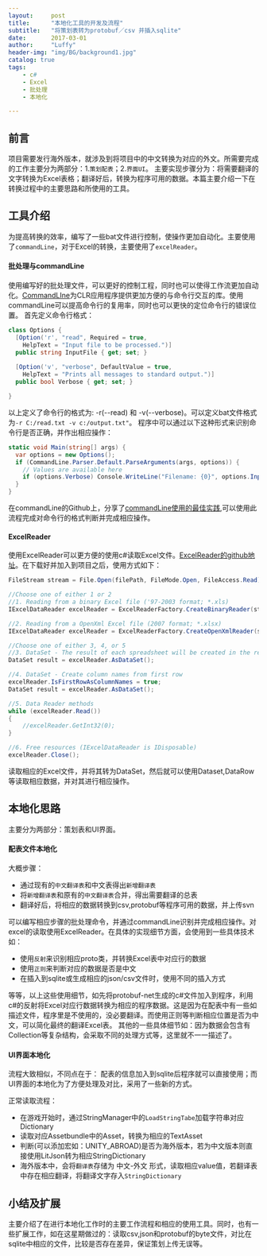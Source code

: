 ```yaml
---
layout:     post
title:      "本地化工具的开发及流程"
subtitle:   "将策划表转为protobuf／csv 并插入sqlite"
date:       2017-03-01
author:     "Luffy"
header-img: "img/BG/background1.jpg"
catalog: true
tags:
    - c#
    - Excel
    - 批处理
    - 本地化

---
```



## 前言
项目需要发行海外版本，就涉及到将项目中的中文转换为对应的外文。所需要完成的工作主要分为两部分：1.`策划配表`；2.`界面UI`。 主要实现步骤分为：将需要翻译的文字转换为Excel表格；翻译好后，转换为程序可用的数据。本篇主要介绍一下在转换过程中的主要思路和所使用的工具。

## 工具介绍
为提高转换的效率，编写了一些bat文件进行控制，使操作更加自动化。主要使用了`commandLine`，对于Excel的转换，主要使用了`excelReader`。
#### 批处理与commandLine
使用编写好的批处理文件，可以更好的控制工程，同时也可以使得工作流更加自动化。[CommandLIne](http://commandline.codeplex.com)为CLR应用程序提供更加方便的与命令行交互的库。使用commandLine可以提高命令行的复用率，同时也可以更快的定位命令行的错误位置。
首先定义命令行格式：

```cs
class Options {
  [Option('r', "read", Required = true,
    HelpText = "Input file to be processed.")]
  public string InputFile { get; set; }
    
  [Option('v', "verbose", DefaultValue = true,
    HelpText = "Prints all messages to standard output.")]
  public bool Verbose { get; set; }

}

```

以上定义了命令行的格式为: -r(--read) 和 -v(--verbose)。可以定义bat文件格式为`-r C:/read.txt -v c:/output.txt"`。 程序中可以通过以下这种形式来识别命令行是否正确，并作出相应操作：

```cs
static void Main(string[] args) {
  var options = new Options();
  if (CommandLine.Parser.Default.ParseArguments(args, options)) {
    // Values are available here
    if (options.Verbose) Console.WriteLine("Filename: {0}", options.InputFile);
  }
}
```

在commandLine的Github上，分享了[commandLine使用的最佳实践](https://github.com/gsscoder/commandline/wiki/Best-Practices),可以使用此流程完成对命令行的格式判断并完成相应操作。

#### ExcelReader
使用ExcelReader可以更方便的使用c#读取Excel文件。[ExcelReader的github地址](https://github.com/ExcelDataReader/ExcelDataReader)。在下载好并加入到项目之后，使用方式如下：

```cs
FileStream stream = File.Open(filePath, FileMode.Open, FileAccess.Read);

//Choose one of either 1 or 2
//1. Reading from a binary Excel file ('97-2003 format; *.xls)
IExcelDataReader excelReader = ExcelReaderFactory.CreateBinaryReader(stream);

//2. Reading from a OpenXml Excel file (2007 format; *.xlsx)
IExcelDataReader excelReader = ExcelReaderFactory.CreateOpenXmlReader(stream);

//Choose one of either 3, 4, or 5
//3. DataSet - The result of each spreadsheet will be created in the result.Tables
DataSet result = excelReader.AsDataSet();

//4. DataSet - Create column names from first row
excelReader.IsFirstRowAsColumnNames = true;
DataSet result = excelReader.AsDataSet();

//5. Data Reader methods
while (excelReader.Read())
{
    //excelReader.GetInt32(0);
}

//6. Free resources (IExcelDataReader is IDisposable)
excelReader.Close();
```

读取相应的Excel文件，并将其转为DataSet，然后就可以使用Dataset,DataRow等读取相应数据，并对其进行相应操作。

## 本地化思路
主要分为两部分：策划表和UI界面。
#### 配表文件本地化
大概步骤：

* 通过现有的`中文翻译表`和中文表得出`新增翻译表`
* 将`新增翻译表`和原有的`中文翻译表`合并，得出需要翻译的总表
* 翻译好后，将相应的数据转换到csv,protobuf等程序可用的数据，并上传svn

可以编写相应步骤的批处理命令，并通过commandLine识别并完成相应操作。对excel的读取使用ExcelReader。在具体的实现细节方面，会使用到一些具体技术如：

* 使用`反射`来识别相应proto类，并转换Excel表中对应行的数据
* 使用`正则`来判断对应的数据是否是中文
* 在插入到sqlite或生成相应的json/csv文件时，使用不同的插入方式

等等，以上这些使用细节，如先将protobuf-net生成的c#文件加入到程序，利用c#的反射将Excel对应行数据转换为相应的程序数据。这是因为在配表中有一些如描述文件，程序里是不使用的，没必要翻译。而使用正则等判断相应位置是否为中文，可以简化最终的翻译Excel表。 其他的一些具体细节如：因为数据会包含有Collection等复杂结构，会采取不同的处理方式等，这里就不一一描述了。

#### UI界面本地化

流程大致相似，不同点在于： 配表的信息加入到sqlite后程序就可以直接使用；而UI界面的本地化为了方便处理及对比，采用了一些新的方式。

正常读取流程：

* 在游戏开始时，通过StringManager中的`LoadStringTabe`加载字符串对应Dictionary
* 读取对应Assetbundle中的Asset，转换为相应的TextAsset
* 判断(可以添加宏如：UNITY_ABROAD)是否为海外版本，若为中文版本则直接使用LitJson转为相应StringDictionary
* 海外版本中，会将`翻译表`存储为 中文-外文 形式，读取相应value值，若翻译表中存在相应翻译，将翻译文字存入`StringDictionary`

## 小结及扩展

主要介绍了在进行本地化工作时的主要工作流程和相应的使用工具。同时，也有一些扩展工作，如在这星期做过的：读取csv,json和protobuf的byte文件，对比在sqlite中相应的文件，比较是否存在差异，保证策划上传无误等。


